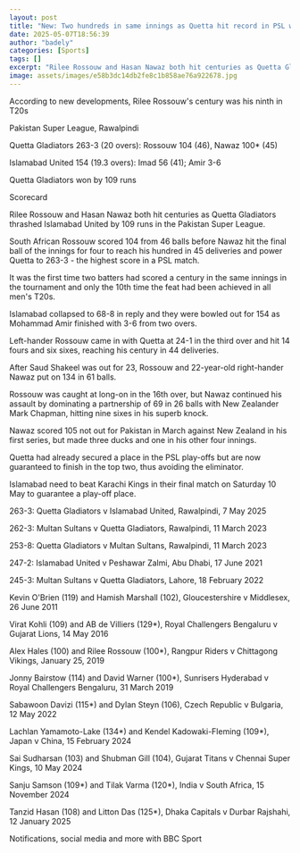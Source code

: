 ```yaml
---
layout: post
title: "New: Two hundreds in same innings as Quetta hit record in PSL win"
date: 2025-05-07T18:56:39
author: "badely"
categories: [Sports]
tags: []
excerpt: "Rilee Rossouw and Hasan Nawaz both hit centuries as Quetta Gladiators thrash Islamabad United in the Pakistan Super League."
image: assets/images/e58b3dc14db2fe8c1b858ae76a922678.jpg
---
```


According to new developments, Rilee Rossouw's century was his ninth in T20s 

Pakistan Super League, Rawalpindi

Quetta Gladiators 263-3 (20 overs): Rossouw 104 (46), Nawaz 100* (45)

Islamabad United 154 (19.3 overs): Imad 56 (41); Amir 3-6

Quetta Gladiators won by 109 runs 

Scorecard

Rilee Rossouw and Hasan Nawaz both hit centuries as Quetta Gladiators thrashed Islamabad United by 109 runs in the Pakistan Super League.

South African Rossouw scored 104 from 46 balls before Nawaz hit the final ball of the innings for four to reach his hundred in 45 deliveries and power Quetta to 263-3 - the highest score in a PSL match.

It was the first time two batters had scored a century in the same innings in the tournament and only the 10th time the feat had been achieved in all men's T20s.

Islamabad collapsed to 68-8 in reply and they were bowled out for 154 as Mohammad Amir finished with 3-6 from two overs.

Left-hander Rossouw came in with Quetta at 24-1 in the third over and hit 14 fours and six sixes, reaching his century in 44 deliveries.

After Saud Shakeel was out for 23, Rossouw and 22-year-old right-hander Nawaz put on 134 in 61 balls.

Rossouw was caught at long-on in the 16th over, but Nawaz continued his assault by dominating a partnership of 69 in 26 balls with New Zealander Mark Chapman, hitting nine sixes in his superb knock.

Nawaz scored 105 not out for Pakistan in March against New Zealand in his first series, but made three ducks and one in his other four innings.

Quetta had already secured a place in the PSL play-offs but are now guaranteed to finish in the top two, thus avoiding the eliminator.

Islamabad need to beat Karachi Kings in their final match on Saturday 10 May to guarantee a play-off place.

263-3: Quetta Gladiators v Islamabad United, Rawalpindi, 7 May 2025

262-3: Multan Sultans v Quetta Gladiators, Rawalpindi, 11 March 2023 

253-8: Quetta Gladiators v Multan Sultans, Rawalpindi, 11 March 2023

247-2: Islamabad United v Peshawar Zalmi, Abu Dhabi, 17 June 2021

245-3: Multan Sultans v Quetta Gladiators, Lahore, 18 February 2022

Kevin O'Brien (119) and Hamish Marshall (102), Gloucestershire v Middlesex, 26 June 2011

Virat Kohli (109) and AB de Villiers (129*), Royal Challengers Bengaluru v Gujarat Lions, 14 May 2016

Alex Hales (100) and Rilee Rossouw (100*), Rangpur Riders v Chittagong Vikings, January 25, 2019

Jonny Bairstow (114) and David Warner (100*), Sunrisers Hyderabad v Royal Challengers Bengaluru, 31 March 2019

Sabawoon Davizi (115*) and Dylan Steyn (106), Czech Republic v Bulgaria, 12 May 2022 

Lachlan Yamamoto-Lake (134*) and Kendel Kadowaki-Fleming (109*), Japan v China, 15 February 2024

Sai Sudharsan (103) and Shubman Gill (104), Gujarat Titans v Chennai Super Kings, 10 May 2024

Sanju Samson (109*) and Tilak Varma (120*), India v South Africa, 15 November 2024

Tanzid Hasan (108) and Litton Das (125*), Dhaka Capitals v Durbar Rajshahi, 12 January 2025

Notifications, social media and more with BBC Sport

